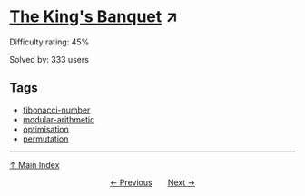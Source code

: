 # [The King's Banquet](https://projecteuler.net/problem=669) ↗️

Difficulty rating: 45%

Solved by: 333 users
## Tags

- [fibonacci-number](../tags/fibonacci-number.md)
- [modular-arithmetic](../tags/modular-arithmetic.md)
- [optimisation](../tags/optimisation.md)
- [permutation](../tags/permutation.md)



---

[↑ Main Index](../README.md)


<div align=center><a href='668.md'>← Previous</a> &nbsp;&nbsp; &nbsp;&nbsp;  <a href='670.md'>Next →</a></div>
